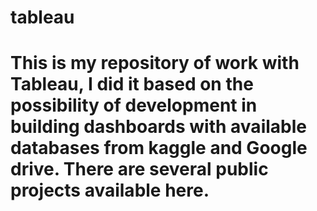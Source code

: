 # tableau
# This is my repository of work with Tableau, I did it based on the possibility of development in building dashboards with available databases from kaggle and Google drive. There are several public projects available here.
